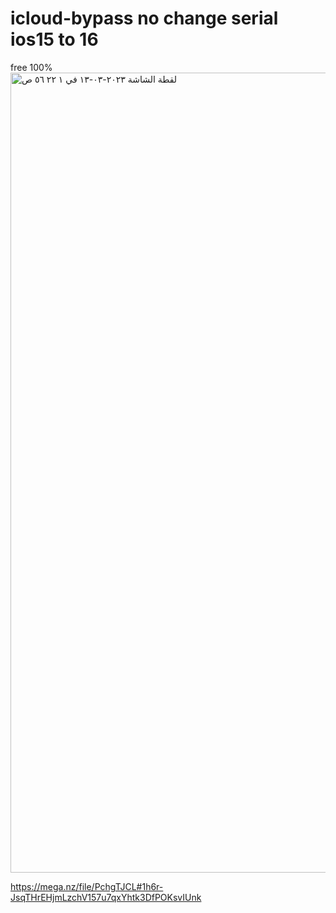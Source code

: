 # icloud-bypass no change serial ios15 to 16

free 100%
<img width="1280" alt="‏لقطة الشاشة ٢٠٢٣-٠٣-١٣ في ١ ٢٢ ٥٦ ص" src="https://user-images.githubusercontent.com/109922142/224577757-0fc7eebd-bdb1-418c-8ba3-f9cef1744082.png">

https://mega.nz/file/PchgTJCL#1h6r-JsqTHrEHjmLzchV157u7qxYhtk3DfPOKsvIUnk
